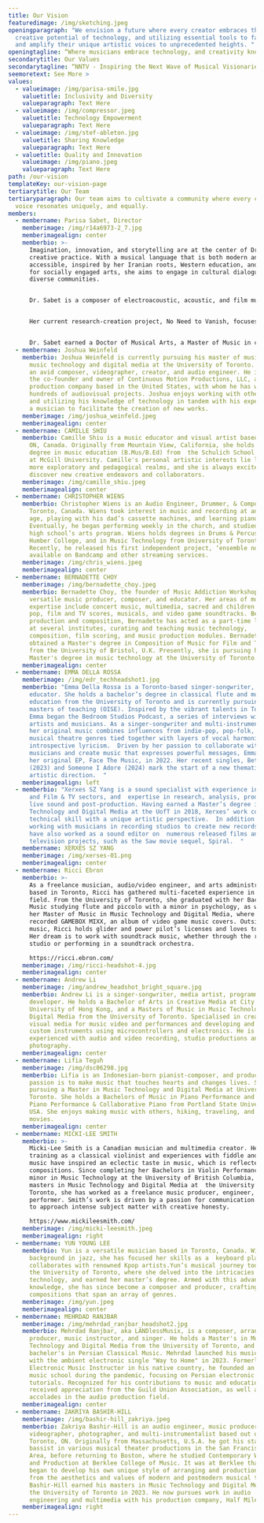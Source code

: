```yaml
---
title: Our Vision
featuredimage: /img/sketching.jpeg
openingparagraph: "We envision a future where every creator embraces the
  creative potential of technology, and utilizing essential tools to facilitate
  and amplify their unique artistic voices to unprecedented heights. "
openingtagline: “Where musicians embrace technology, and creativity knows no bounds”
secondarytitle: Our Values
secondarytagline: “NNTV - Inspiring the Next Wave of Musical Visionaries”
seemoretext: See More >
values:
  - valueimage: /img/parisa-smile.jpg
    valuetitle: Inclusivity and Diversity
    valueparagraph: Text Here
  - valueimage: /img/compressor.jpeg
    valuetitle: Technology Empowerment
    valueparagraph: Text Here
  - valueimage: /img/stef-ableton.jpg
    valuetitle: Sharing Knowledge
    valueparagraph: Text Here
  - valuetitle: Quality and Innovation
    valueimage: /img/piano.jpeg
    valueparagraph: Text Here
path: /our-vision
templateKey: our-vision-page
tertiarytitle: Our Team
tertiaryparagraph: Our team aims to cultivate a community where every creative
  voice resonates uniquely, and equally.
members:
  - membername: Parisa Sabet, Director
    memberimage: /img/r14a6973-2_7.jpg
    memberimagealign: center
    memberbio: >-
      Imagination, innovation, and storytelling are at the center of Dr. Sabet’s
      creative practice. With a musical language that is both modern and
      accessible, inspired by her Iranian roots, Western education, and passion
      for socially engaged arts, she aims to engage in cultural dialogue with
      diverse communities.


      Dr. Sabet is a composer of electroacoustic, acoustic, and film music. Her sonic landscapes evoke emotions, conjure images, and tell stories, often addressing pressing social issues. As an educator, 


      Her current research-creation project, No Need to Vanish, focuses on developing, designing, and producing contemporary learning resources that are practical, accessible, and innovative for musicians from diverse personal and educational backgrounds. Her goal is to support emerging composers as they develop their artistic identities, tell their stories, and share their unique perspectives.


      Dr. Sabet earned a Doctor of Musical Arts, a Master of Music in composition, and a Master of Music Technology and Digital Media from the University of Toronto, with distinctions including the Mirkopoulos and Miller/Khoshkish fellowships, and the Tecumesh Sherman Rogers Graduating Award given to a musician on the cusp of making important contributions to the field.
  - membername: Joshua Weinfeld
    memberbio: Joshua Weinfeld is currently pursuing his master of music degree in
      music technology and digital media at the University of Toronto. Joshua is
      an avid composer, videographer, creator, and audio engineer. He is also
      the co-founder and owner of Continuous Motion Productions, LLC, a
      production company based in the United States, with whom he has worked on
      hundreds of audiovisual projects. Joshua enjoys working with other artists
      and utilizing his knowledge of technology in tandem with his experience as
      a musician to facilitate the creation of new works.
    memberimage: /img/joshua_weinfeld.jpeg
    memberimagealign: center
  - membername: CAMILLE SHIU
    memberbio: Camille Shiu is a music educator and visual artist based in Toronto,
      ON, Canada. Originally from Mountain View, California, she holds a double
      degree in music education (B.Mus/B.Ed) from  the Schulich School of Music
      at McGill University. Camille's personal artistic interests lie largely in
      more exploratory and pedagogical realms, and she is always excited to
      discover new creative endeavors and collaborators.
    memberimage: /img/camille_shiu.jpeg
    memberimagealign: center
  - membername: CHRISTOPHER WIENS
    memberbio: Christopher Wiens is an Audio Engineer, Drummer, & Composer based in
      Toronto, Canada. Wiens took interest in music and recording at an early
      age, playing with his dad’s cassette machines, and learning piano & drums.
      Eventually, he began performing weekly in the church, and studied in his
      high school’s arts program. Wiens holds degrees in Drums & Percussion from
      Humber College, and in Music Technology from University of Toronto.
      Recently, he released his first independent project, ‘ensemble none,’
      available on Bandcamp and other streaming services.
    memberimage: /img/chris_wiens.jpeg
    memberimagealign: center
  - membername: BERNADETTE CHOY
    memberimage: /img/bernadette_choy.jpeg
    memberbio: Bernadette Choy, the founder of Music Addiction Workshop, is a
      versatile music producer, composer, and educator. Her areas of musical
      expertise include concert music, multimedia, sacred and children’s music,
      pop, film and TV scores, musicals, and video game soundtracks. Beyond
      production and composition, Bernadette has acted as a part-time lecturer
      at several institutes, curating and teaching music technology,
      composition, film scoring, and music production modules. Bernadette
      obtained a Master's degree in Composition of Music for Film and Television
      from the University of Bristol, U.K. Presently, she is pursuing her second
      Master's degree in music technology at the University of Toronto.
    memberimagealign: center
  - membername: EMMA DELLA ROSSA
    memberimage: /img/edr_techheadshot1.jpg
    memberbio: "Emma Della Rossa is a Toronto-based singer-songwriter, flutist, and
      educator. She holds a bachelor’s degree in classical flute and music
      education from the University of Toronto and is currently pursuing her
      masters of teaching (OISE). Inspired by the vibrant talents in Toronto,
      Emma began the Bedroom Studios Podcast, a series of interviews with local
      artists and musicians. As a singer-songwriter and multi-instrumentalist,
      her original music combines influences from indie-pop, pop-folk, and
      musical theatre genres tied together with layers of vocal harmonies and
      introspective lyricism.  Driven by her passion to collaborate with other
      musicians and create music that expresses powerful messages, Emma released
      her original EP, Face The Music, in 2022. Her recent singles, Better
      (2023) and Someone I Adore (2024) mark the start of a new thematic and
      artistic direction.  "
    memberimagealign: left
  - memberbio: "Xerxes SZ Yang is a sound specialist with experience in the Music
      and Film & TV sectors, and  expertise in research, analysis, production,
      live sound and post-production. Having earned a Master’s degree in Music
      Technology and Digital Media at the UofT in 2018, Xerxes’ work combines
      technical skill with a unique artistic perspective.  In addition to
      working with musicians in recording studios to create new records, they
      have also worked as a sound editor on  numerous released films and
      television projects, such as the Saw movie sequel, Spiral.  "
    membername: XERXES SZ YANG
    memberimage: /img/xerses-01.png
    memberimagealign: center
  - membername: Ricci Ebron
    memberbio: >-
      As a freelance musician, audio/video engineer, and arts administrator
      based in Toronto, Ricci has gathered multi-faceted experience in the music
      field. From the University of Toronto, she graduated with her Bachelor of
      Music studying flute and piccolo with a minor in psychology, as well as
      her Master of Music in Music Technology and Digital Media, where she
      recorded GAMEBOX MIXX, an album of video game music covers. Outside of
      music, Ricci holds glider and power pilot’s licenses and loves to travel.
      Her dream is to work with soundtrack music, whether through the recording
      studio or performing in a soundtrack orchestra.

      https://ricci.ebron.com/ 
    memberimage: /img/ricci-headshot-4.jpg
    memberimagealign: center
  - membername: Andrew Li
    memberimage: /img/andrew_headshot_bright_square.jpg
    memberbio: Andrew Li is a singer-songwriter, media artist, programmer and
      developer. He holds a Bachelor of Arts in Creative Media at City
      University of Hong Kong, and a Masters of Music in Music Technology and
      Digital Media from the University of Toronto. Specialised in creating
      visual media for music video and performances and developing and building
      custom instruments using microcontrollers and electronics. He is also
      experienced with audio and video recording, studio productions and
      photography.
    memberimagealign: center
  - membername: Lifia Teguh
    memberimage: /img/dsc06298.jpg
    memberbio: Lifia is an Indonesian-born pianist-composer, and producer whose
      passion is to make music that touches hearts and changes lives. She is
      pursuing a Master in Music Technology and Digital Media at University of
      Toronto. She holds a Bachelors of Music in Piano Performance and Master in
      Piano Performance & Collaborative Piano from Portland State University,
      USA. She enjoys making music with others, hiking, traveling, and watching
      movies.
    memberimagealign: center
  - membername: MICKI-LEE SMITH
    memberbio: >-
      Micki-Lee Smith is a Canadian musician and multimedia creator. Her
      training as a classical violinist and experiences with fiddle and jazz
      music have inspired an eclectic taste in music, which is reflected in her
      compositions. Since completing her Bachelors in Violin Performance with a
      minor in Music Technology at the University of British Columbia, and her
      masters in Music Technology and Digital Media at  the University of
      Toronto, she has worked as a freelance music producer, engineer, and
      performer. Smith’s work is driven by a passion for communication. She aims
      to approach intense subject matter with creative honesty.

      https://www.mickileesmith.com/
    memberimage: /img/micki-leesmith.jpeg
    memberimagealign: right
  - membername: YUN YOUNG LEE
    memberbio: Yun is a versatile musician based in Toronto, Canada. With a
      background in jazz, she has focused her skills as a  keyboard player, and
      collaborates with renowned Kpop artists.Yun’s musical journey took her to
      the University of Toronto, where she delved into the intricacies of music
      technology, and earned her master’s degree. Armed with this advanced
      knowledge, she has since become a composer and producer, crafting
      compositions that span an array of genres. 
    memberimage: /img/yun.jpeg
    memberimagealign: center
  - membername: MEHRDAD RANJBAR
    memberimage: /img/mehrdad_ranjbar_headshot2.jpg
    memberbio: Mehrdad Ranjbar, aka LANDlessMusix, is a composer, arranger, podcast
      producer, music instructor, and singer. He holds a Master's in Music
      Technology and Digital Media from the University of Toronto, and a
      bachelor's in Persian Classical Music. Mehrdad launched his music career
      with the ambient electronic single "Way to Home" in 2023. Formerly an
      Electronic Music Instructor in his native country, he founded an online
      music school during the pandemic, focusing on Persian electronic music
      tutorials. Recognized for his contributions to music and education, he has
      received appreciation from the Guild Union Association, as well as other
      accolades in the audio production field.
    memberimagealign: center
  - membername: ZAKRIYA BASHIR-HILL
    memberimage: /img/bashir-hill_zakriya.jpeg
    memberbio: Zakriya Bashir-Hill is an audio engineer, music producer,
      videographer, photographer, and multi-instrumentalist based out of
      Toronto, ON. Originally from Massachusetts, U.S.A. he got his start as a
      bassist in various musical theater productions in the San Francisco Bay
      Area, before returning to Boston, where he studied Contemporary Writing
      and Production at Berklee College of Music. It was at Berklee that he
      began to develop his own unique style of arranging and production, drawing
      from the aesthetics and values of modern and postmodern musical theater.
      Bashir-Hill earned his masters in Music Technology and Digital Media at
      the University of Toronto in 2023. He now pursues work in audio
      engineering and multimedia with his production company, Half Mile Music.
    memberimagealign: right
---
```

